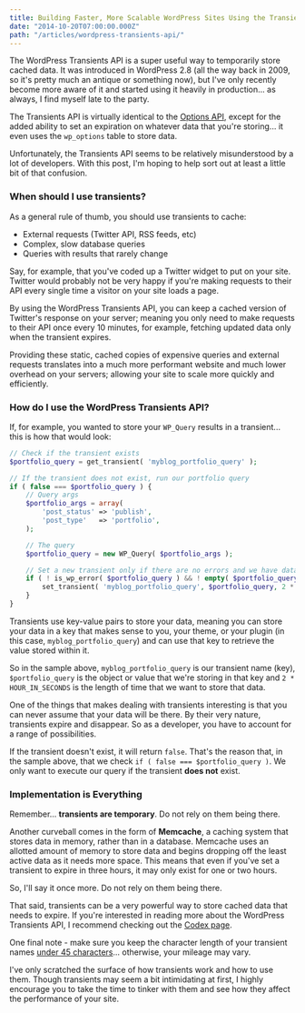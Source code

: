 ```yaml
---
title: Building Faster, More Scalable WordPress Sites Using the Transients API
date: "2014-10-20T07:00:00.000Z"
path: "/articles/wordpress-transients-api/"
---
```


The WordPress Transients API is a super useful way to temporarily store cached data. It was introduced in WordPress 2.8 (all the way back in 2009, so it's pretty much an antique or something now), but I've only recently become more aware of it and started using it heavily in production... as always, I find myself late to the party.

The Transients API is virtually identical to the [Options API](http://codex.wordpress.org/Option_Reference), except for the added ability to set an expiration on whatever data that you're storing... it even uses the `wp_options` table to store data.

Unfortunately, the Transients API seems to be relatively misunderstood by a lot of developers. With this post, I'm hoping to help sort out at least a little bit of that confusion.

### When should I use transients?

As a general rule of thumb, you should use transients to cache:

*   External requests (Twitter API, RSS feeds, etc)
*   Complex, slow database queries
*   Queries with results that rarely change

Say, for example, that you've coded up a Twitter widget to put on your site. Twitter would probably not be very happy if you're making requests to their API every single time a visitor on your site loads a page.

By using the WordPress Transients API, you can keep a cached version of Twitter's response on your server; meaning you only need to make requests to their API once every 10 minutes, for example, fetching updated data only when the transient expires.

Providing these static, cached copies of expensive queries and external requests translates into a much more performant website and much lower overhead on your servers; allowing your site to scale more quickly and efficiently.

### How do I use the WordPress Transients API?

If, for example, you wanted to store your `WP_Query` results in a transient... this is how that would look:

```php
// Check if the transient exists
$portfolio_query = get_transient( 'myblog_portfolio_query' );

// If the transient does not exist, run our portfolio query
if ( false === $portfolio_query ) {
    // Query args
    $portfolio_args = array(
        'post_status' => 'publish',
        'post_type'   => 'portfolio',
    );

    // The query
    $portfolio_query = new WP_Query( $portfolio_args );

    // Set a new transient only if there are no errors and we have data to store
    if ( ! is_wp_error( $portfolio_query ) && ! empty( $portfolio_query ) ) {
        set_transient( 'myblog_portfolio_query', $portfolio_query, 2 * HOUR_IN_SECONDS );
    }
}
```

Transients use key-value pairs to store your data, meaning you can store your data in a key that makes sense to you, your theme, or your plugin (in this case, `myblog_portfolio_query`) and can use that key to retrieve the value stored within it.

So in the sample above, `myblog_portfolio_query` is our transient name (key), `$portfolio_query` is the object or value that we're storing in that key and `2 * HOUR_IN_SECONDS` is the length of time that we want to store that data.

One of the things that makes dealing with transients interesting is that you can never assume that your data will be there. By their very nature, transients expire and disappear. So as a developer, you have to account for a range of possibilities.

If the transient doesn't exist, it will return `false`. That's the reason that, in the sample above, that we check `if ( false === $portfolio_query )`. We only want to execute our query if the transient **does not** exist.

### Implementation is Everything

Remember... **transients are temporary**. Do not rely on them being there.

Another curveball comes in the form of **Memcache**, a caching system that stores data in memory, rather than in a database. Memcache uses an allotted amount of memory to store data and begins dropping off the least active data as it needs more space. This means that even if you've set a transient to expire in three hours, it may only exist for one or two hours.

So, I'll say it once more. Do not rely on them being there.

That said, transients can be a very powerful way to store cached data that needs to expire. If you're interested in reading more about the WordPress Transients API, I recommend checking out the [Codex page](http://codex.wordpress.org/Transients_API).

One final note - make sure you keep the character length of your transient names [under 45 characters](https://core.trac.wordpress.org/ticket/15058)... otherwise, your mileage may vary.

I've only scratched the surface of how transients work and how to use them. Though transients may seem a bit intimidating at first, I highly encourage you to take the time to tinker with them and see how they affect the performance of your site.
